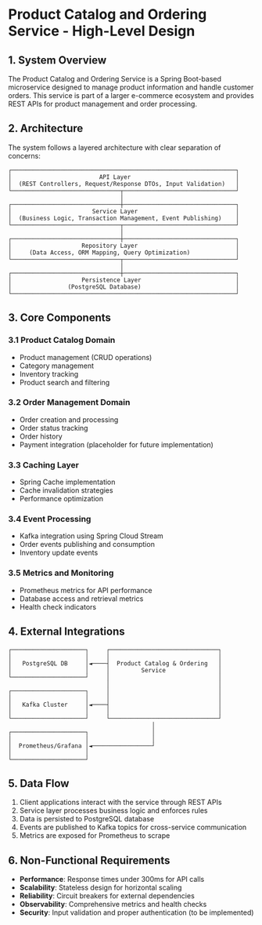 # Product Catalog and Ordering Service - High-Level Design

## 1. System Overview

The Product Catalog and Ordering Service is a Spring Boot-based microservice designed to manage product information and
handle customer orders. This service is part of a larger e-commerce ecosystem and provides REST APIs for product
management and order processing.

## 2. Architecture

The system follows a layered architecture with clear separation of concerns:

```
┌────────────────────────────────────────────────────────────────┐
│                         API Layer                              │
│  (REST Controllers, Request/Response DTOs, Input Validation)   │
└───────────────────────────────┬────────────────────────────────┘
                                │
┌───────────────────────────────┼────────────────────────────────┐
│                       Service Layer                            │
│  (Business Logic, Transaction Management, Event Publishing)    │
└───────────────────────────────┬────────────────────────────────┘
                                │
┌───────────────────────────────┼────────────────────────────────┐
│                    Repository Layer                            │
│     (Data Access, ORM Mapping, Query Optimization)             │
└───────────────────────────────┬────────────────────────────────┘
                                │
┌───────────────────────────────┼────────────────────────────────┐
│                    Persistence Layer                           │
│                (PostgreSQL Database)                           │
└────────────────────────────────────────────────────────────────┘
```

## 3. Core Components

### 3.1 Product Catalog Domain

- Product management (CRUD operations)
- Category management
- Inventory tracking
- Product search and filtering

### 3.2 Order Management Domain

- Order creation and processing
- Order status tracking
- Order history
- Payment integration (placeholder for future implementation)

### 3.3 Caching Layer

- Spring Cache implementation
- Cache invalidation strategies
- Performance optimization

### 3.4 Event Processing

- Kafka integration using Spring Cloud Stream
- Order events publishing and consumption
- Inventory update events

### 3.5 Metrics and Monitoring

- Prometheus metrics for API performance
- Database access and retrieval metrics
- Health check indicators

## 4. External Integrations

```
┌─────────────────────┐     ┌───────────────────────────────┐
│                     │     │                               │
│   PostgreSQL DB     │◄────┤  Product Catalog & Ordering   │
│                     │     │         Service               │
└─────────────────────┘     │                               │
                            │                               │
┌─────────────────────┐     │                               │
│                     │     │                               │
│   Kafka Cluster     │◄────┤                               │
│                     │     │                               │
└─────────────────────┘     └───────────────────────────────┘
                                         │
┌─────────────────────┐                  │
│                     │                  │
│  Prometheus/Grafana │◄─────────────────┘
│                     │
└─────────────────────┘
```

## 5. Data Flow

1. Client applications interact with the service through REST APIs
2. Service layer processes business logic and enforces rules
3. Data is persisted to PostgreSQL database
4. Events are published to Kafka topics for cross-service communication
5. Metrics are exposed for Prometheus to scrape

## 6. Non-Functional Requirements

- **Performance**: Response times under 300ms for API calls
- **Scalability**: Stateless design for horizontal scaling
- **Reliability**: Circuit breakers for external dependencies
- **Observability**: Comprehensive metrics and health checks
- **Security**: Input validation and proper authentication (to be implemented)
